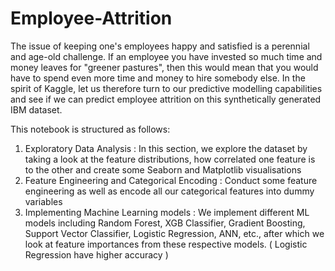 # Employee-Attrition

The issue of keeping one's employees happy and satisfied is a perennial and age-old challenge. If an employee you have invested so much time and money leaves for "greener pastures", then this would mean that you would have to spend even more time and money to hire somebody else. In the spirit of Kaggle, let us therefore turn to our predictive modelling capabilities and see if we can predict employee attrition on this synthetically generated IBM dataset.

This notebook is structured as follows:

1. Exploratory Data Analysis : In this section, we explore the dataset by taking a look at the feature distributions, how correlated one feature is to the other and create some Seaborn and Matplotlib visualisations
2. Feature Engineering and Categorical Encoding : Conduct some feature engineering as well as encode all our categorical features into dummy variables
3. Implementing Machine Learning models : We implement different ML models including Random Forest, XGB Classifier, Gradient Boosting, Support Vector Classifier, Logistic Regression, ANN, etc.,  after which we look at feature importances from these respective models. ( Logistic Regression have higher accuracy )
